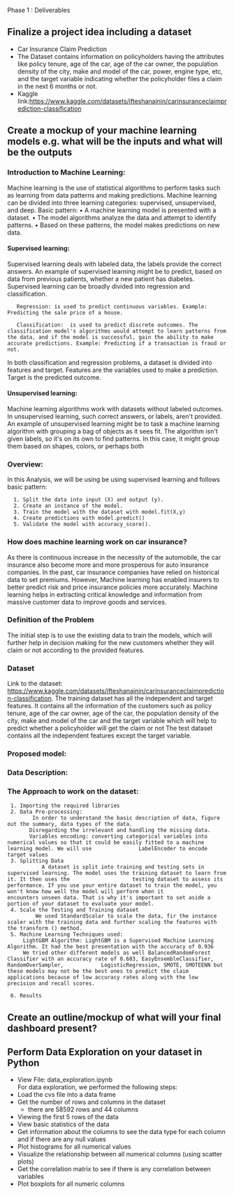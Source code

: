 Phase 1 : Deliverables

## Finalize a project idea including a dataset
-  Car Insurance Claim Prediction
-  The Dataset contains information on policyholders having the attributes like policy tenure, age of the car, age of the car owner, the population density of the city, make and model of the car, power, engine type, etc, and the target variable indicating whether the policyholder files a claim in the next 6 months or not.
-  Kaggle link:https://www.kaggle.com/datasets/ifteshanajnin/carinsuranceclaimprediction-classification

## Create a mockup of your machine learning models e.g. what will be the inputs and what will be the outputs

### Introduction to Machine Learning:

Machine learning is the use of statistical algorithms to perform tasks such as learning from data patterns and making predictions. Machine learning can be divided into three learning categories: supervised, unsupervised, and deep.
Basic pattern:
•	A machine learning model is presented with a dataset.
•	The model algorithms analyze the data and attempt to identify patterns.
•	Based on these patterns, the model makes predictions on new data.

#### Supervised learning: 
Supervised learning deals with labeled data, the labels provide the correct answers. An example of supervised learning might be to predict, based on data from previous patients, whether a new patient has diabetes. Supervised learning can be broadly divided into regression and classification.

       Regression: is used to predict continuous variables. Example: Predicting the sale price of a house.
       
       Classification:  is used to predict discrete outcomes. The classification model's algorithms would attempt to learn patterns from the data, and if the model is successful, gain the ability to make accurate predictions. Example: Predicting if a transaction is fraud or not.
       
In both classification and regression problems, a dataset is divided into features and target. Features are the variables used to make a prediction. Target is the predicted outcome.

#### Unsupervised learning: 
Machine learning algorithms work with datasets without labeled outcomes. In unsupervised learning, such correct answers, or labels, aren't provided. An example of unsupervised learning might be to task a machine learning algorithm with grouping a bag of objects as it sees fit. The algorithm isn't given labels, so it's on its own to find patterns. In this case, it might group them based on shapes, colors, or perhaps both

### Overview:
In this Analysis, we will be using be using supervised learning and follows basic pattern:

      1. Split the data into input (X) and output (y).
      2. Create an instance of the model.
      3. Train the model with the dataset with model.fit(X,y)
      4. Create predictions with model.predict()
      5. Validate the model with accuracy_score().
    
### How does machine learning work on car insurance?
As there is continuous increase in the necessity of the automobile, the car insurance also become more and more prosperous for auto insurance companies. In the past, car insurance companies have relied on historical data to set premiums. However, Machine learning has enabled insurers to better predict risk and price insurance policies more accurately. Machine learning helps in extracting critical knowledge and information from massive customer data to improve goods and services.

### Definition of the Problem
The initial step is to use the existing data to train the models, which will further help in decision making for the new customers whether they will claim or not according to the provided features.

### Dataset

Link to the dataset: https://www.kaggle.com/datasets/ifteshanajnin/carinsuranceclaimprediction-classification. The training dataset has all the independent and target features. It contains all the information of the customers such as policy tenure, age of the car owner, age of the car, the population density of the city, make and model of the car and the target variable which will help to predict whether a policyholder will get the claim or not
The test dataset contains all the independent features except the target variable. 

### Proposed model:
### Data Description:

### The Approach to work on the dataset:
     1. Importing the required libraries
     2. Data Pre-processing: 
          	In order to understand the basic description of data, figure out the summary, data types of the data.
	       Disregarding the irrelevant and handling the missing data.
	       Variables encoding: converting categorical variables into numerical values so that it could be easily fitted to a machine learning model. We will use               LabelEncoder to encode target values
     3. Splitting Data
               A dataset is split into training and testing sets in supervised learning. The model uses the training dataset to learn from it. It then uses the                    testing dataset to assess its performance. If you use your entire dataset to train the model, you won't know how well the model will perform when it                encounters unseen data. That is why it's important to set aside a portion of your dataset to evaluate your model.
     4. Scale the Testing and Training dataset
             We used StandardScalar to scale the data, fir the instance scaler with the training data and further scaling the features with the transform () method.
     5. Machine Learning Techniques used:
         LightGBM Algorithm: LightGBM is a Supervised Machine Learning Algorithm. It had the best presentation with the accuracy of 0.936
         We tried other different models as well BalancedRandomForest Classifier with an accuracy rate of 0.603, EasyEnsembleClassifier, RandomOverSampler,            LogisticRegression, SMOTE, SMOTEENN but these models may not be the best ones to predict the claim applications because of low accuracy rates along with the low    precision and recall scores.

     6. Results






## Create an outline/mockup of what will your final dashboard present?
## Perform Data Exploration on your dataset in Python
- View File: data_exploration.ipynb </br>
For data exploration, we performed the following steps:
- Load the cvs file into a data frame
- Get the number of rows and columns in the dataset
   - there are 58592 rows and 44 columns
- Viewing the first 5 rows of the data
- View basic statistics of the data
- Get information about the columns to see the data type for each column and if there are any null values
- Plot histograms for all numerical values
- Visualize the relationship between all numerical columns (using scatter plots)
- Get the correlation matrix to see if there is any correlation between variables
- Plot boxplots for all numeric columns

